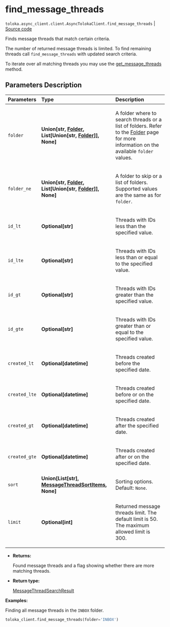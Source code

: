 # find_message_threads
`toloka.async_client.client.AsyncTolokaClient.find_message_threads` | [Source code](https://github.com/Toloka/toloka-kit/blob/v1.2.0/src/client/__init__.py#L0)

Finds message threads that match certain criteria.


The number of returned message threads is limited. To find remaining threads call `find_message_threads` with updated search criteria.

To iterate over all matching threads you may use the [get_message_threads](toloka.client.TolokaClient.get_message_threads.md) method.

## Parameters Description

| Parameters | Type | Description |
| :----------| :----| :-----------|
`folder`|**Union\[str, [Folder](toloka.client.message_thread.Folder.md), List\[Union\[str, [Folder](toloka.client.message_thread.Folder.md)\]\], None\]**|<p>A folder where to search threads or a list of folders. Refer to the [Folder](toloka.client.message_thread.Folder.md) page for more information on the available `folder` values.</p>
`folder_ne`|**Union\[str, [Folder](toloka.client.message_thread.Folder.md), List\[Union\[str, [Folder](toloka.client.message_thread.Folder.md)\]\], None\]**|<p>A folder to skip or a list of folders. Supported values are the same as for `folder`.</p>
`id_lt`|**Optional\[str\]**|<p>Threads with IDs less than the specified value.</p>
`id_lte`|**Optional\[str\]**|<p>Threads with IDs less than or equal to the specified value.</p>
`id_gt`|**Optional\[str\]**|<p>Threads with IDs greater than the specified value.</p>
`id_gte`|**Optional\[str\]**|<p>Threads with IDs greater than or equal to the specified value.</p>
`created_lt`|**Optional\[datetime\]**|<p>Threads created before the specified date.</p>
`created_lte`|**Optional\[datetime\]**|<p>Threads created before or on the specified date.</p>
`created_gt`|**Optional\[datetime\]**|<p>Threads created after the specified date.</p>
`created_gte`|**Optional\[datetime\]**|<p>Threads created after or on the specified date.</p>
`sort`|**Union\[List\[str\], [MessageThreadSortItems](toloka.client.search_requests.MessageThreadSortItems.md), None\]**|<p>Sorting options. Default: `None`.</p>
`limit`|**Optional\[int\]**|<p>Returned message threads limit. The default limit is 50. The maximum allowed limit is 300.</p>

* **Returns:**

  Found message threads and a flag showing whether there are more matching threads.

* **Return type:**

  [MessageThreadSearchResult](toloka.client.search_results.MessageThreadSearchResult.md)

**Examples:**

Finding all message threads in the `INBOX` folder.

```python
toloka_client.find_message_threads(folder='INBOX')
```
